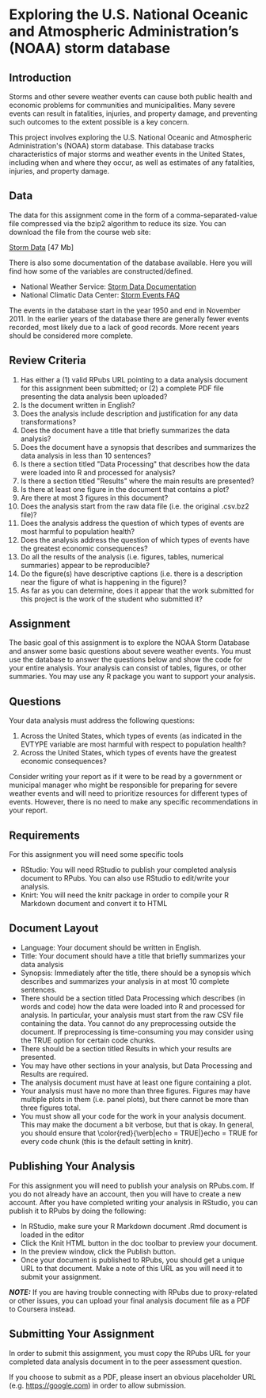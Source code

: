# Exploring the U.S. National Oceanic and Atmospheric Administration’s (NOAA) storm database

## Introduction
Storms and other severe weather events can cause both public health and economic problems for communities and municipalities. 
Many severe events can result in fatalities, injuries, and property damage, and preventing such outcomes to the extent possible is a key concern.

This project involves exploring the U.S. National Oceanic and Atmospheric Administration's (NOAA) storm database. 
This database tracks characteristics of major storms and weather events in the United States, including when and where they occur, as well as estimates of any fatalities, injuries, and property damage.

## Data
The data for this assignment come in the form of a comma-separated-value file compressed via the bzip2 algorithm to reduce its size. 
You can download the file from the course web site:

[Storm Data](https://d396qusza40orc.cloudfront.net/repdata%2Fdata%2FStormData.csv.bz2) [47 Mb]

There is also some documentation of the database available. Here you will find how some of the variables are constructed/defined.

 - National Weather Service: [Storm Data Documentation](https://d396qusza40orc.cloudfront.net/repdata%2Fpeer2_doc%2Fpd01016005curr.pdf)
 - National Climatic Data Center: [Storm Events FAQ](https://d396qusza40orc.cloudfront.net/repdata%2Fpeer2_doc%2FNCDC%20Storm%20Events-FAQ%20Page.pdf)

The events in the database start in the year 1950 and end in November 2011. In the earlier years of the database there are generally fewer events recorded, most likely due to a lack of good records. More recent years should be considered more complete.

## Review Criteria

1. Has either a (1) valid RPubs URL pointing to a data analysis document for this assignment been submitted; or (2) a complete PDF file presenting the data analysis been uploaded?
2. Is the document written in English?
3. Does the analysis include description and justification for any data transformations?
4. Does the document have a title that briefly summarizes the data analysis?
5. Does the document have a synopsis that describes and summarizes the data analysis in less than 10 sentences?
6. Is there a section titled "Data Processing" that describes how the data were loaded into R and processed for analysis?
7. Is there a section titled "Results" where the main results are presented?
8. Is there at least one figure in the document that contains a plot?
9. Are there at most 3 figures in this document?
10. Does the analysis start from the raw data file (i.e. the original .csv.bz2 file)?
11. Does the analysis address the question of which types of events are most harmful to population health?
12. Does the analysis address the question of which types of events have the greatest economic consequences?
13. Do all the results of the analysis (i.e. figures, tables, numerical summaries) appear to be reproducible?
14. Do the figure(s) have descriptive captions (i.e. there is a description near the figure of what is happening in the figure)?
15. As far as you can determine, does it appear that the work submitted for this project is the work of the student who submitted it?

## Assignment
The basic goal of this assignment is to explore the NOAA Storm Database and answer some basic questions about severe weather events. You must use the database to answer the questions below and show the code for your entire analysis. Your analysis can consist of tables, figures, or other summaries. You may use any R package you want to support your analysis.

## Questions
Your data analysis must address the following questions:

1. Across the United States, which types of events (as indicated in the EVTYPE variable are most harmful with respect to population health?
2. Across the United States, which types of events have the greatest economic consequences?

Consider writing your report as if it were to be read by a government or municipal manager who might be responsible for preparing for severe weather events and will need to prioritize resources for different types of events. However, there is no need to make any specific recommendations in your report.

## Requirements
For this assignment you will need some specific tools

- RStudio: You will need RStudio to publish your completed analysis document to RPubs. You can also use RStudio to edit/write your analysis.
- Knirt: You will need the knitr package in order to compile your R Markdown document and convert it to HTML

## Document Layout
- Language: Your document should be written in English.
- Title: Your document should have a title that briefly summarizes your data analysis
- Synopsis: Immediately after the title, there should be a synopsis which describes and summarizes your analysis in at most 10 complete sentences.
- There should be a section titled Data Processing which describes (in words and code) how the data were loaded into R and processed for analysis. In particular, your analysis must start from the raw CSV file containing the data. You cannot do any preprocessing outside the document. If preprocessing is time-consuming you may consider using the TRUE option for certain code chunks.
- There should be a section titled Results in which your results are presented.
- You may have other sections in your analysis, but Data Processing and Results are required.
- The analysis document must have at least one figure containing a plot.
- Your analysis must have no more than three figures. Figures may have multiple plots in them (i.e. panel plots), but there cannot be more than three figures total.
- You must show all your code for the work in your analysis document. This may make the document a bit verbose, but that is okay. In general, you should ensure that \color{red}{\verb|echo = TRUE|}echo = TRUE for every code chunk (this is the default setting in knitr).

## Publishing Your Analysis
For this assignment you will need to publish your analysis on RPubs.com. If you do not already have an account, then you will have to create a new account. After you have completed writing your analysis in RStudio, you can publish it to RPubs by doing the following:

- In RStudio, make sure your R Markdown document .Rmd document is loaded in the editor
- Click the Knit HTML button in the doc toolbar to preview your document.
- In the preview window, click the Publish button.
- Once your document is published to RPubs, you should get a unique URL to that document. Make a note of this URL as you will need it to submit your assignment.

***NOTE:*** If you are having trouble connecting with RPubs due to proxy-related or other issues, you can upload your final analysis document file as a PDF to Coursera instead.

## Submitting Your Assignment
In order to submit this assignment, you must copy the RPubs URL for your completed data analysis document in to the peer assessment question.

If you choose to submit as a PDF, please insert an obvious placeholder URL (e.g. https://google.com) in order to allow submission.
